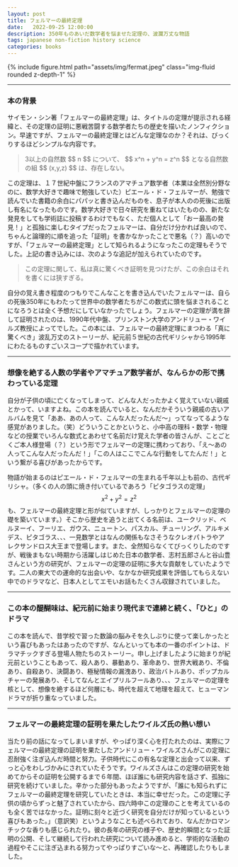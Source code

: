 ```yaml
---
layout: post
title: フェルマーの最終定理
date:   2022-09-25 12:00:00
description: 350年ものあいだ数学者を悩ませた定理の、波瀾万丈な物語
tags: japanese non-fiction history science
categories: books
---
```


<div class="row mt-3">
    <div class="col-sm mt-3 mt-md-0">
        {% include figure.html path="assets/img/fermat.jpeg" class="img-fluid rounded z-depth-1" %}
    </div>
</div>

<hr>

### 本の背景

サイモン・シン著「フェルマーの最終定理」は、タイトルの定理が提示される経緯と、その定理の証明に悪戦苦闘する数学者たちの歴史を描いたノンフィクション。早速ですが、フェルマーの最終定理とはどんな定理なのか？それは、びっくりするほどシンプルな内容です。

<blockquote>
    3以上の自然数 $$ n $$ について、 $$ x^n + y^n = z^n $$ となる自然数の組 $$ (x,y,z) $$ は、存在しない。 
</blockquote>

この定理は、１７世紀中盤にフランスのアマチュア数学者（本業は全然別分野なのに、数学大好きで趣味で勉強していた）ピエール・ド・フェルマーが、勉強で読んでいた書籍の余白にパパッと書き込んだものを、息子が本人のの死後に出版し有名になったものです。数学大好きで日々研究を重ねてはいたものの、新たな発見をしても学術誌に投稿するわけでもなく、ただ個人として「おー最高の発見！」と孤独に楽しむタイプだったフェルマーは、自分だけ分かれば良いので、ちゃんと論理的に順を追った「証明」を書かなかったことで悪名（？）高いのですが、「フェルマーの最終定理」として知られるようになったこの定理もそうでした。上記の書き込みには、次のような追記が加えられていたのです。

<blockquote>
    この定理に関して、私は真に驚くべき証明を見つけたが、この余白はそれを書くには狭すぎる。
</blockquote>

自分の覚え書き程度のつもりでこんなことを書き込んでいたフェルマーは、自らの死後350年にもわたって世界中の数学者たちがこの数式に頭を悩まされることになろうとは全く予想だにしていなかったでしょう。フェルマーの定理が満を辞して証明されたのは、1990年代中盤、プリンストン大学のアンドリュー・ワイルズ教授によってでした。この本には、フェルマーの最終定理にまつわる「真に驚くべき」波乱万丈のストーリーが、紀元前５世紀の古代ギリシャから1995年にわたるものすごいスコープで描かれています。

<hr>

### 想像を絶する人数の学者やアマチュア数学者が、なんらかの形で携わっている定理

自分が子供の頃に亡くなってしまって、どんな人だったかよく覚えていない親戚とかって、いますよね。この本を読んでいると、なんだかそういう親戚の古いアルバムを見て「ああ、あの人って、こんな人だったんだ〜」ってなってるような感覚がありました。（笑）どういうことかというと、小中高の理科・数学・物理などの授業でいろんな数式とあわせて名前だけ覚えた学者の皆さんが、ことごとくご本人様登場（？）という形でフェルマーの定理に携わっており、「え〜あの人ってこんな人だったんだ！」「この人はここでこんな行動をしてたんだ！」という繋がる喜びがあったからです。

物語が始まるのはピエール・ド・フェルマーの生まれる千年以上も前の、古代ギリシャ。（多くの人の頭に焼き付いているであろう「ピタゴラスの定理」 $$ x^2 + y^2 = z^2 $$ も、フェルマーの最終定理と形が似ていますが、しっかりとフェルマーの定理の礎を築いています。）そこから歴史を追うと出てくる名前は、ユークリッド、ベルヌーイ、フーリエ、ガウス、ニュートン、パスカル、チューリング、アルキメデス、ピタゴラス、、、一見数学とはなんの関係もなさそうなクレオパトラやアレクサンドロス大王まで登場します。また、全然知らなくてびっくりしたのですが、戦後まもない時期から活躍しはじめた日本の数学者、志村五郎さんと谷山豊さんという方の研究が、フェルマーの定理の証明に多大な貢献をしていたようです。二人の東大での運命的な出会いや、なかなか研究成果を評価してもらえない中でのドラマなど、日本人としてエモいお話もたくさん収録されていました。

<hr>

### この本の醍醐味は、紀元前に始まり現代まで連綿と続く、「ひと」のドラマ

この本を読んで、昔学校で習った数論の脳みそを久しぶりに使って楽しかったという喜びもあったはあったのですが、なんといっても本の一番のポイントは、ドラマチックすぎる登場人物たちのストーリー。申し上げましたように始まりが紀元前ということもあって、殺人あり、暴動あり、革命あり、世界大戦あり、不倫あり、自殺あり、決闘あり、極秘情報の漏洩あり、政治バトルあり、ポップカルチャーの発展あり、そしてなんとエイプリルフールあり、、、フェルマーの定理を核として、想像を絶するほど何層にも、時代を超えて地理を超えて、ヒューマンドラマが折り重なっていました。

<hr>

### フェルマーの最終定理の証明を果たしたワイルズ氏の熱い想い

当たり前の話になってしまいますが、やっぱり深く心を打たれたのは、実際にフェルマーの最終定理の証明を果たしたアンドリュー・ワイルズさんがこの定理に忍耐強く注ぎ込んだ時間と努力。子供時代にこの有名な定理と出会って以来、ずっと心をわしづかみにされていたそうです。ワイルズさんはこの定理の研究を始めてからその証明を公開するまで６年間、ほぼ誰にも研究内容を話さず、孤独に研究を続けていました。辛かった部分もあったようですが、「誰にも知られずにフェルマーの最終定理を研究していたときは、本当に幸せだった。この定理に子供の頃からずっと魅了されていたから、四六時中この定理のことを考えているのも全く苦ではなかった。証明に刻々と近づく研究を自分だけが知っているという喜びもあった。」（意訳笑）というようなことも述べられており、なんだかロマンチックな香りも感じられたり。彼の長年の研究の様子や、歴史的瞬間となった証明の公開、そして継続して行われた研究について読み進めると、学術的な活動の過程やそこに注ぎ込まれる努力ってやっぱりすごいな〜と、再確認したりもしました。
